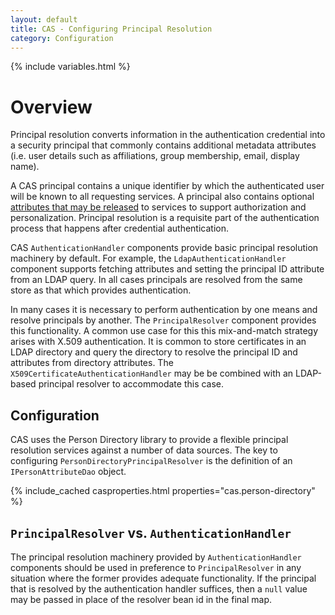 ```yaml
---
layout: default
title: CAS - Configuring Principal Resolution
category: Configuration
---
```

{% include variables.html %}


# Overview

Principal resolution converts information in the authentication credential into a security principal
that commonly contains additional
metadata attributes (i.e. user details such as affiliations, group membership, email, display name).

A CAS principal contains a unique identifier by which the authenticated user will be known to all requesting
services. A principal also contains optional [attributes that may be released](../integration/Attribute-Release.html)
to services to support authorization and personalization. Principal resolution is a requisite part of the
authentication process that happens after credential authentication.

CAS `AuthenticationHandler` components provide basic principal resolution machinery by default. For example,
the `LdapAuthenticationHandler` component supports fetching attributes and setting the principal ID attribute from
an LDAP query. In all cases principals are resolved from the same store as that which provides authentication.

In many cases it is necessary to perform authentication by one means and resolve principals by another.
The `PrincipalResolver` component provides this functionality. A common use case for this this mix-and-match strategy
arises with X.509 authentication. It is common to store certificates in an LDAP directory and query the directory to
resolve the principal ID and attributes from directory attributes. The `X509CertificateAuthenticationHandler` may
be be combined with an LDAP-based principal resolver to accommodate this case.

## Configuration

CAS uses the Person Directory library to provide a flexible principal resolution services against a number of data
sources. The key to configuring `PersonDirectoryPrincipalResolver` is the definition of an `IPersonAttributeDao` object.

{% include_cached casproperties.html properties="cas.person-directory" %}

## `PrincipalResolver` vs. `AuthenticationHandler`

The principal resolution machinery provided by `AuthenticationHandler` components should be used in preference to
`PrincipalResolver` in any situation where the former provides adequate functionality.
If the principal that is resolved by the authentication handler
suffices, then a `null` value may be passed in place of the resolver bean id in the final map.

